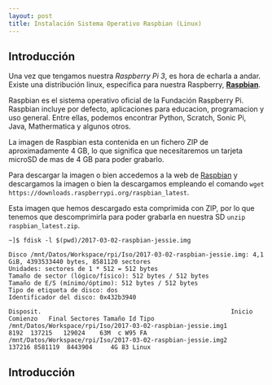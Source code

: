 ```yaml
---
layout: post
title: Instalación Sistema Operativo Raspbian (Linux)
---
```


## Introducción

Una vez que tengamos nuestra _Raspberry Pi 3_, es hora de echarla a andar. Existe una distribución linux, especifica para nuestra Raspberry, [**Raspbian**][raspbian_web].  

Raspbian es el sistema operativo oficial de la Fundación Raspberry Pi. Raspbian incluye por defecto, aplicaciones para educacion, programacion y uso general. Entre ellas, podemos encontrar Python, Scratch, Sonic Pi, Java, Mathermatica y algunos otros.

La imagen de Raspbian esta contenida en un fichero ZIP de aproximadamente 4 GB, lo que significa que necesitaremos un tarjeta microSD de mas de 4 GB para poder grabarlo.

Para descargar la imagen o bien accedemos a la web de [Raspbian][raspbian_web] y descargamos la imagen o bien la descargamos empleando el comando `wget https://downloads.raspberrypi.org/raspbian_latest`.

Esta imagen que hemos descargado esta comprimida con ZIP, por lo que tenemos que descomprimirla para poder grabarla en nuestra SD `unzip raspbian_latest.zip`.


```shell
~]$ fdisk -l $(pwd)/2017-03-02-raspbian-jessie.img

Disco /mnt/Datos/Workspace/rpi/Iso/2017-03-02-raspbian-jessie.img: 4,1 GiB, 4393533440 bytes, 8581120 sectores
Unidades: sectores de 1 * 512 = 512 bytes
Tamaño de sector (lógico/físico): 512 bytes / 512 bytes
Tamaño de E/S (mínimo/óptimo): 512 bytes / 512 bytes
Tipo de etiqueta de disco: dos
Identificador del disco: 0x432b3940

Disposit.                                                    Inicio Comienzo   Final Sectores Tamaño Id Tipo
/mnt/Datos/Workspace/rpi/Iso/2017-03-02-raspbian-jessie.img1            8192  137215   129024    63M  c W95 FA
/mnt/Datos/Workspace/rpi/Iso/2017-03-02-raspbian-jessie.img2          137216 8581119  8443904     4G 83 Linux
```

## Introducción



[raspbian_web]: https://www.raspberrypi.org/downloads/raspbian/





